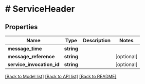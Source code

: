 # # ServiceHeader

## Properties

Name | Type | Description | Notes
------------ | ------------- | ------------- | -------------
**message_time** | **string** |  |
**message_reference** | **string** |  | [optional]
**service_invocation_id** | **string** |  | [optional]

[[Back to Model list]](../../README.md#models) [[Back to API list]](../../README.md#endpoints) [[Back to README]](../../README.md)

